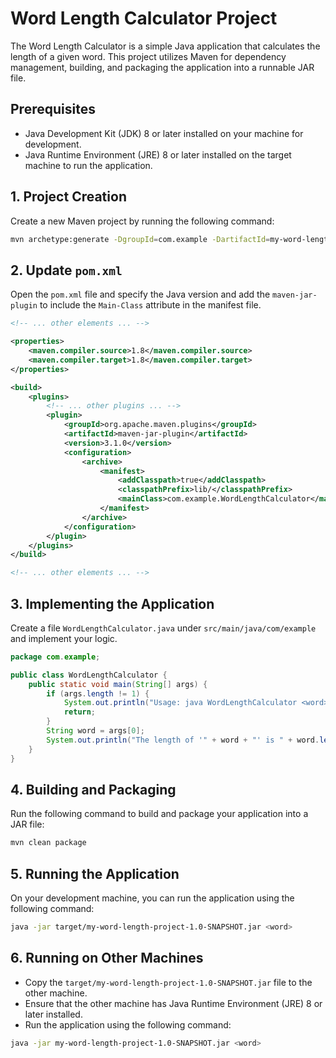 # Word Length Calculator Project

The Word Length Calculator is a simple Java application that calculates the length of a given word. This project utilizes Maven for dependency management, building, and packaging the application into a runnable JAR file.

## Prerequisites

- Java Development Kit (JDK) 8 or later installed on your machine for development.
- Java Runtime Environment (JRE) 8 or later installed on the target machine to run the application.
## 1. Project Creation

Create a new Maven project by running the following command:
```bash
mvn archetype:generate -DgroupId=com.example -DartifactId=my-word-length-project -DarchetypeArtifactId=maven-archetype-quickstart -DinteractiveMode=false

```
## 2. Update `pom.xml`

Open the `pom.xml` file and specify the Java version and add the `maven-jar-plugin` to include the `Main-Class` attribute in the manifest file.
```xml
<!-- ... other elements ... -->

<properties>
    <maven.compiler.source>1.8</maven.compiler.source>
    <maven.compiler.target>1.8</maven.compiler.target>
</properties>

<build>
    <plugins>
        <!-- ... other plugins ... -->
        <plugin>
            <groupId>org.apache.maven.plugins</groupId>
            <artifactId>maven-jar-plugin</artifactId>
            <version>3.1.0</version>
            <configuration>
                <archive>
                    <manifest>
                        <addClasspath>true</addClasspath>
                        <classpathPrefix>lib/</classpathPrefix>
                        <mainClass>com.example.WordLengthCalculator</mainClass>
                    </manifest>
                </archive>
            </configuration>
        </plugin>
    </plugins>
</build>

<!-- ... other elements ... -->

```
## 3. Implementing the Application

Create a file `WordLengthCalculator.java` under `src/main/java/com/example` and implement your logic.
```java
package com.example;

public class WordLengthCalculator {
    public static void main(String[] args) {
        if (args.length != 1) {
            System.out.println("Usage: java WordLengthCalculator <word>");
            return;
        }
        String word = args[0];
        System.out.println("The length of '" + word + "' is " + word.length());
    }
}

```
## 4. Building and Packaging

Run the following command to build and package your application into a JAR file:
```bash
mvn clean package

```
## 5. Running the Application

On your development machine, you can run the application using the following command:
```bash
java -jar target/my-word-length-project-1.0-SNAPSHOT.jar <word>

```
## 6. Running on Other Machines

- Copy the `target/my-word-length-project-1.0-SNAPSHOT.jar` file to the other machine.
- Ensure that the other machine has Java Runtime Environment (JRE) 8 or later installed.
- Run the application using the following command:
```bash
java -jar my-word-length-project-1.0-SNAPSHOT.jar <word>
